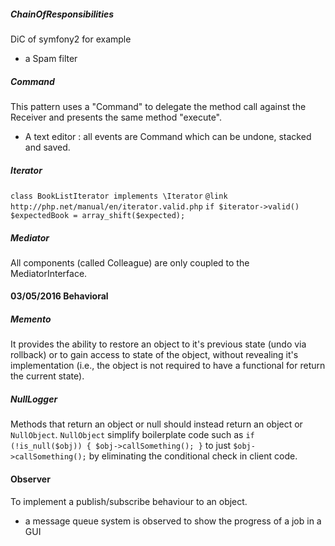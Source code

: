##### ChainOfResponsibilities
DiC of symfony2 for example
-  a Spam filter
##### Command
This pattern uses a "Command" to delegate the method call against the Receiver and presents the same method "execute".
-  A text editor : all events are Command which can be undone, stacked
   and saved.
##### Iterator
`class BookListIterator implements \Iterator`
`@link http://php.net/manual/en/iterator.valid.php`
`if $iterator->valid() $expectedBook = array_shift($expected);`
##### Mediator
All components (called Colleague) are only coupled to the MediatorInterface.
#### 03/05/2016 Behavioral
##### Memento
It provides the ability to restore an object to it's previous state (undo
via rollback) or to gain access to state of the object, without revealing
it's implementation (i.e., the object is not required to have a functional
for return the current state).
##### NullLogger
Methods that return an object or null should instead return an object or
`NullObject`. `NullObject` simplify boilerplate code such as
`if (!is_null($obj)) { $obj->callSomething(); }` to just
`$obj->callSomething();` by eliminating the conditional check in
client code.
#### Observer
To implement a publish/subscribe behaviour to an object.
-  a message queue system is observed to show the progress of a job in a GUI

